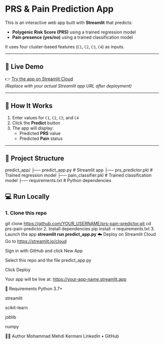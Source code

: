 # PRS & Pain Prediction App

This is an interactive web app built with **Streamlit** that predicts:

- **Polygenic Risk Score (PRS)** using a trained regression model  
- **Pain presence (yes/no)** using a trained classification model  

It uses four cluster-based features (`C1`, `C2`, `C3`, `C4`) as inputs.

---

## 🚀 Live Demo

👉 [Try the app on Streamlit Cloud](https://your-app-name.streamlit.app)  
*(Replace with your actual Streamlit app URL after deployment)*

---

## 🧠 How It Works

1. Enter values for `C1`, `C2`, `C3`, and `C4`
2. Click the **Predict** button
3. The app will display:
   - Predicted **PRS** value
   - Predicted **Pain** status

---

## 📁 Project Structure

predict_app/
├── predict_app.py # Streamlit app
├── prs_predictor.pkl # Trained regression model
├── pain_classifier.pkl # Trained classification model
├── requirements.txt # Python dependencies


## 💻 Run Locally

### 1. Clone this repo

git clone https://github.com/YOUR_USERNAME/prs-pain-predictor.git
cd prs-pain-predictor
2. Install dependencies
pip install -r requirements.txt
3. Launch the app
**streamlit run predict_app.py**
☁️ Deploy on Streamlit Cloud
Go to https://streamlit.io/cloud

Sign in with GitHub and click New App

Select this repo and the file predict_app.py

Click Deploy

Your app will be live at:
https://your-app-name.streamlit.app

🧪 Requirements
Python 3.7+

streamlit

scikit-learn

joblib

numpy

👨‍🔬 Author
Mohammad Mehdi Kermani
LinkedIn • GitHub

